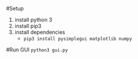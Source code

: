 #Setup
1) install python 3
2) install pip3
3) install dependencies
   * `pip3 install pysimplegui matplotlib numpy`

#Run GUI
`python3 gui.py`